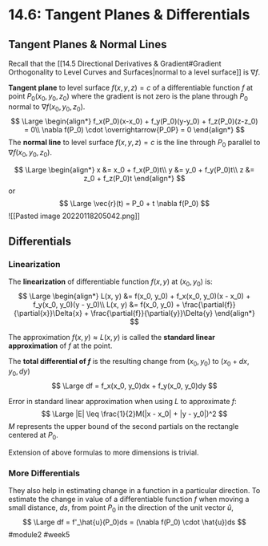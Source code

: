 # 14.6: Tangent Planes & Differentials
## Tangent Planes & Normal Lines
Recall that the [[14.5 Directional Derivatives & Gradient#Gradient Orthogonality to Level Curves and Surfaces|normal to a level surface]] is $\nabla f$.

**Tangent plane** to level surface $f(x, y, z) = c$ of a differentiable function $f$ at point $P_0(x_0, y_0, z_0)$ where the gradient is not zero is the plane through $P_0$ normal to $\nabla f(x_0, y_0, z_0)$.
$$
\Large
\begin{align*}
f_x(P_0)(x-x_0) + f_y(P_0)(y-y_0) + f_z(P_0)(z-z_0) = 0\\
\nabla f(P_0) \cdot \overrightarrow{P_0P} = 0
\end{align*}
$$
The **normal line** to level surface $f(x, y, z) = c$ is the line through $P_0$ parallel to $\nabla f(x_0, y_0, z_0)$.

$$
\Large
\begin{align*}
x &= x_0 + f_x(P_0)t\\
y &= y_0 + f_y(P_0)t\\
z &= z_0 + f_z(P_0)t
\end{align*}
$$
or
$$
\Large
\vec{r}(t) = P_0 + t \nabla f(P_0)
$$
![[Pasted image 20220118205042.png]]

## Differentials
### Linearization
The **linearization** of differentiable function $f(x, y)$ at $(x_0, y_0)$ is:
$$
\Large
\begin{align*}
L(x, y) &= f(x_0, y_0) + f_x(x_0, y_0)(x - x_0) + f_y(x_0, y_0)(y - y_0)\\
L(x, y) &= f(x_0, y_0) + \frac{\partial{f}}{\partial{x}}\Delta{x} + \frac{\partial{f}}{\partial{y}}\Delta{y}
\end{align*}
$$

The approximation $f(x, y) \approx L(x,y)$ is called the **standard linear approximation** of $f$ at the point.

The **total differential of $f$** is the resulting change from $(x_0, y_0)$ to $(x_0 + dx, y_0, dy)$
$$
\Large
df = f_x(x_0, y_0)dx + f_y(x_0, y_0)dy
$$

Error in standard linear approximation when using $L$ to approximate $f$:
$$
\Large
|E| \leq \frac{1}{2}M(|x - x_0| + |y - y_0|)^2
$$
$M$ represents the upper bound of the second partials on the rectangle centered at $P_0$.

Extension of above formulas to more dimensions is trivial.

### More Differentials
They also help in estimating change in a function in a particular direction.
To estimate the change in value of a differentiable function $f$ when moving a small distance, $ds$, from point $P_0$ in the direction of the unit vector $\hat{u}$,
$$
\Large
df = f'_\hat{u}(P_0)ds = (\nabla f(P_0) \cdot \hat{u})ds
$$
#module2 #week5